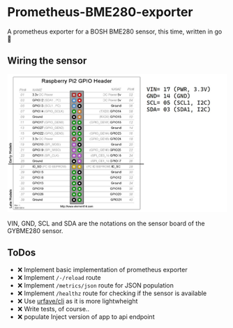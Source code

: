 # Prometheus-BME280-exporter

A prometheus exporter for a BOSH BME280 sensor, this time, written in go :blue_heart:

## Wiring the sensor

![image](doc/img/GYBME280_header_pinout.jpg)

VIN, GND, SCL and SDA are the notations on the sensor board of the GYBME280 sensor.

## ToDos

- :x: Implement basic implementation of prometheus exporter 
- :x: Implement ``/-/reload`` route 
- :x: Implement ``/metrics/json`` route for JSON population
- :x: Implement ``/healthz`` route for checking if the sensor is available
- :x: Use [urfave/cli](https://github.com/urfave/cli/blob/master/docs/v2/manual.md) as it is more lightwheight
- :x: Write tests, of course..
- :x: populate Inject version of app to api endpoint
